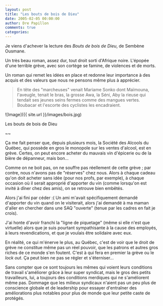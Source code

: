 ```yaml
---
layout: post
title: "Les bouts de bois de Dieu"
date: 2005-02-05 00:00:00
author: Dre Papillon
comments: true
categories: 
---
```



Je viens d'achever la lecture des *Bouts de bois de Dieu*, de Sembène Ousmane.

Un très beau roman, assez dur, tout droit sorti d'Afrique noire.  L'épopée d'une terrible grève, avec son cortège se famine, de violences et de morts.

Un roman qui remet les idées en place et redonne leur importance à des acquis et des valeurs que nous ne pensons même plus à apprécier.

<blockquote class="citation">
En tête des "marcheuses" venait Mariame Sonko dont Maïmouna, l'aveugle, tenait le bras, la grosse Awa, la Séni, Aby la rieuse qui tendait ses jeunes seins fermes comme des mangues vertes.  Boubacar et l'escorte des cyclistes les encadraient.
</blockquote>

![Image]({{ site.url }}/images/bois.jpg)
<div class="photoattrib">Les bouts de bois de Dieu</div>



~~

Ça me fait penser que, depuis plusieurs mois, la Société des Alcools du Québec, qui possède en gros le monopole sur les ventes d'alcool, est en grève.  Certes, on peut encore acheter du mauvais vin d'épicerie ou de la bière de dépanneur, mais bon...

Comme on ne boit pas, on ne souffre pas réellement de cette grève ; par contre, nous n'avons pas de "réserves" chez nous.  Alors à chaque cadeau qu'on doit acheter sans idée (pour nos profs, par exemple), à chaque occasion où il serait approprié d'apporter du vin (comme lorsqu'on est invité à dîner chez des amis), on se retrouve bien embêtés.

Alors j'ai fini par céder :(  Un ami m'avait spécifiquement demandé d'apporter du vin quand on le visiterait, alors j'ai demandé à ma maman d'aller en chercher dans une SAQ "ouverte" (tenue par les cadres en fait je crois).

J'ai honte d'avoir franchi la "ligne de piquetage" (même si elle n'est que virtuelle) alors que je suis pourtant sympathisante à la cause des employés, à leurs revendications, et que je voulais être solidaire avec eux.

En réalité, ce qui m'énerve le plus, au Québec, c'est de voir que le droit de grève ne constitue même pas un réel pouvoir, que les patrons et autres gros riches de ce monde s'en foutent.  C'est à qui fera en premier la grève ou le *lock out*.  Ça peut bien ne pas se régler et s'éterniser...

Sans compter que ce sont toujours les mêmes qui voient leurs conditions de travail s'améliorer grâce à leur super syndicat, mais le gros des petits travailleurs, lui, a toujours des conditions merdiques qui ne s'améliorent même pas.  Dommage que les milieux syndicaux n'aient pas un peu plus de conscience globale et de leadership pour essayer d'entraîner des améliorations plus notables pour plus de monde que leur petite caste de protégés.